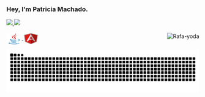 ### Hey, I'm Patricia Machado.

<div>
  <a href="https://github.com/patricia-silva-machad">
  <img height="180em" src="https://github-readme-stats.vercel.app/api?username=patricia-silva-machad&show_icons=true&theme=dracula&include_all_commits=true&count_private=true"/>
  <img height="180em" src="https://github-readme-stats.vercel.app/api/top-langs/?username=patricia-silva-machad&layout=compact&langs_count=7&theme=dracula"/>
</div>
 
  
<div style="display: inline_block"><br>
  <img align="center" alt="Rafa-Js" height="30" width="40" src="https://raw.githubusercontent.com/devicons/devicon/00f02ef57fb7601fd1ddcc2fe6fe670fef3ae3e4/icons/java/java-original.svg">
  <img align="center" alt="Rafa-Ts" height="30" width="40"                   src="https://raw.githubusercontent.com/devicons/devicon/00f02ef57fb7601fd1ddcc2fe6fe670fef3ae3e4/icons/angularjs/angularjs-original.svg">
  <img align="right" alt="Rafa-yoda" src="https://media.tenor.com/images/ad837fe30b9ad276bb70cfdb08cf7f44/tenor.gif">
</div>
  
![Snake animation](https://github.com/patricia-silva-machad/patricia-silva-machad/blob/output/github-contribution-grid-snake.svg)
  
